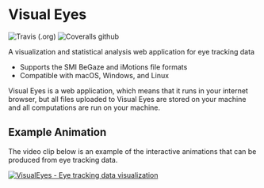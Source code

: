 # Visual Eyes

![Travis (.org)](https://img.shields.io/travis/mattsears18/visual-eyes.svg)
![Coveralls github](https://img.shields.io/coveralls/github/mattsears18/visual-eyes.svg)

A visualization and statistical analysis web application for eye tracking data

- Supports the SMI BeGaze and iMotions file formats
- Compatible with macOS, Windows, and Linux

Visual Eyes is a web application, which means that it runs in your internet browser, but all files uploaded to Visual Eyes are stored on your machine and all computations are run on your machine.

## Example Animation

The video clip below is an example of the interactive animations that can be produced from eye tracking data.

[![VisualEyes - Eye tracking data visualization](https://raw.githubusercontent.com/mattsears18/visual-eyes/master/public/screenshot2.png)](http://www.youtube.com/watch?v=Ed6oByh5tJw)
